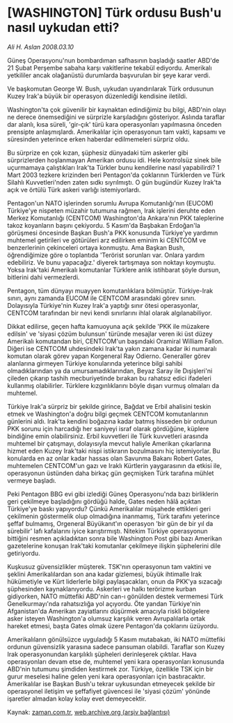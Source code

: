 # [WASHINGTON] Türk ordusu Bush'u nasıl uykudan etti?

*Ali H. Aslan 2008.03.10*

<tr><td class="metin" colspan="2" style="padding-top: 20px; padding-left: 5px; padding-right: 10px;">Güneş Operasyonu'nun bombardıman safhasının başladığı saatler ABD'de 21 Şubat Perşembe sabaha karşı vakitlerine tekabül ediyordu. Amerikalı yetkililer ancak olağanüstü durumlarda başvurulan bir şeye karar verdi.</td></tr><tr><td class="metin" colspan="2" style="padding-top: 20px; padding-left: 5px; padding-right: 10px;"><p>Ve başkomutan George W. Bush, uykudan uyandırılarak Türk ordusunun Kuzey Irak'a büyük bir operasyon düzenlediği kendisine iletildi. 
<p> Washington'ta çok güvenilir bir kaynaktan edindiğimiz bu bilgi, ABD'nin olayı ne derece önemsediğini ve sürprizle karşıladığını gösteriyor. Aslında taraflar dar alanlı, kısa süreli, 'gir-çık' türü kara operasyonları yapılmasına önceden prensipte anlaşmışlardı. Amerikalılar için operasyonun tam vakti, kapsamı ve süresinden yeterince erken haberdar edilmemeleri sürpriz oldu. 
<p> Bu sürprize en çok kızan, şüphesiz dünyadaki tüm askerler gibi sürprizlerden hoşlanmayan Amerikan ordusu idi. Hele kontrolsüz sinek bile uçurmamaya çalıştıkları Irak'ta Türkler bunu kendilerine nasıl yapabilirdi? 1 Mart 2003 tezkere krizinden beri Pentagon'da çoklarının Türklerden ve Türk Silahlı Kuvvetleri'nden zaten sıdkı sıyrılmıştı. O gün bugündür Kuzey Irak'ta açık ve örtülü Türk askeri varlığı istemiyorlardı. 
<p> Pentagon'un NATO işlerinden sorumlu Avrupa Komutanlığı'nın (EUCOM) Türkiye'ye nispeten müzahir tutumuna rağmen, Irak işlerini deruhte eden Merkez Komutanlığı (CENTCOM) Washington'da Ankara'nın PKK taleplerine takoz koyanların başını çekiyordu. 5 Kasım'da Başbakan Erdoğan'la görüşmesi öncesinde Başkan Bush'a PKK konusunda Türkiye'ye yardımın muhtemel getirileri ve götürüleri arz edilirken eminim ki CENTCOM ve benzerlerinin çekinceleri ortaya konmuştu. Ama Başkan Bush, öğrendiğimize göre o toplantıda 'Terörist sorunları var. Onlara yardım edebiliriz. Ve bunu yapacağız.' diyerek tartışmaya son noktayı koymuştu. Yoksa Irak'taki Amerikalı komutanlar Türklere anlık istihbarat şöyle dursun, bitlerini dahi vermezlerdi. 
<p> Pentagon, tüm dünyayı muayyen komutanlıklara bölmüştür. Türkiye-Irak sınırı, aynı zamanda EUCOM ile CENTCOM arasındaki görev sınırı. Dolayısıyla Türkiye'nin Kuzey Irak'a yaptığı sınır ötesi operasyonlar, CENTCOM tarafından bir nevi kendi sınırlarını ihlal olarak algılanabiliyor. 
<p> Dikkat edilirse, geçen hafta kamuoyuna açık şekilde 'PKK ile müzakere edilsin' ve 'siyasi çözüm bulunsun' türünde mesajlar veren iki üst düzey Amerikalı komutandan biri, CENTCOM'un başındaki Oramiral William Fallon. Diğeri ise CENTCOM uhdesindeki Irak'ta yakın zamana kadar iki numaralı komutan olarak görev yapan Korgeneral Ray Odierno. Generaller görev alanlarına girmeyen Türkiye konularında yeterince bilgi sahibi olmadıklarından ya da umursamadıklarından, Beyaz Saray ile Dışişleri'ni çileden çıkarıp tashih mecburiyetinde bırakan bu rahatsız edici ifadeleri kullanmış olabilirler. Türklere kızgınlıklarını böyle dışarı vurmuş olmaları da muhtemel. 
<p> Türkiye Irak'a sürpriz bir şekilde girince, Bağdat ve Erbil ahalisini teskin etmek ve Washington'a doğru bilgi geçmek CENTCOM komutanlarının günlerini aldı. Irak'ta kendini boğazına kadar batmış hisseden bir ordunun PKK sorunu için harcadığı her saniyeyi israf olarak gördüğüne, küplere bindiğine emin olabilirsiniz. Erbil kuvvetleri ile Türk kuvvetleri arasında muhtemel bir çatışmayı, dolayısıyla mevcut haliyle Amerikan çıkarlarına hizmet eden Kuzey Irak'taki nispi istikrarın bozulmasını hiç istemiyorlar. Bu konularda en az onlar kadar hassas olan Savunma Bakanı Robert Gates, muhtemelen CENTCOM'un gazı ve Iraklı Kürtlerin yaygarasının da etkisi ile, operasyonun üstünden daha birkaç gün geçmişken Türk tarafına mühlet vermeye başladı. 
<p> Peki Pentagon BBG evi gibi izlediği Güneş Operasyonu'nda bazı birliklerin geri çekilmeye başladığını gördüğü halde, Gates neden hâlâ açıktan Türkiye'ye baskı yapıyordu? Çünkü Amerikalılar müşahede ettikleri geri çekilmenin göstermelik olup olmadığına inanmamış, Türk tarafını yeterince şeffaf bulmamış, Orgeneral Büyükanıt'ın operasyon 'bir gün de bir yıl da sürebilir' lafı kafalarını iyice karıştırmıştı. Nitekim Türkiye operasyonun bittiğini resmen açıkladıktan sonra bile Washington Post gibi bazı Amerikan gazetelerine konuşan Irak'taki komutanlar çekilmeye ilişkin şüphelerini dile getiriyordu. 
<p> Kuşkusuz güvensizlikler müşterek. TSK'nın operasyonun tam vaktini ve şeklini Amerikalılardan son ana kadar gizlemesi, büyük ihtimalle Irak hükümetiyle ve Kürt liderlerle bilgi paylaşacakları, onun da PKK'ya sızacağı şüphesinden kaynaklanıyordu. Askerleri ve halkı terörizme kurban gidiyorken, NATO müttefiki ABD'nin can-ı gönülden destek vermemesi Türk Genelkurmayı'nda rahatsızlığa yol açıyordu. Öte yandan Türkiye'nin Afganistan'da Amerikan zayiatlarını düşürmek amacıyla riskli bölgelere asker isteyen Washington'a olumsuz karşılık veren Avrupalılarla ortak hareket etmesi, başta Gates olmak üzere Pentagon'da çoklarını üzüyordu. 
<p> Amerikalıların gönülsüzce uyguladığı 5 Kasım mutabakatı, iki NATO müttefiki ordunun güvensizlik yarasına sadece pansuman olabildi. Taraflar son Kuzey Irak operasyonundan karşılıklı şüpheleri derinleşerek çıktılar. Hava operasyonları devam etse de, muhtemel yeni kara operasyonları konusunda ABD'nin tutumunu şimdiden kestirmek zor. Türkiye, özellikle TSK için bir gurur meselesi haline gelen yeni kara operasyonları için bastıracaktır. Amerikalılar ise Başkan Bush'u tekrar uykusundan etmeyecek şekilde bir operasyonel iletişim ve şeffafiyet güvencesi ile 'siyasi çözüm' yönünde işaretler almadan kolay kolay evet demeyecektir. <br/></p></p></p></p></p></p></p></p></p></p></td></tr>

Kaynak: [zaman.com.tr](http://zaman.com.tr/yazar.do?yazino=662543), [web.archive.org (arşiv bağlantısı)](http://web.archive.org/web/20080606032318/http://www.zaman.com.tr:80/yazar.do?yazino=662543)
